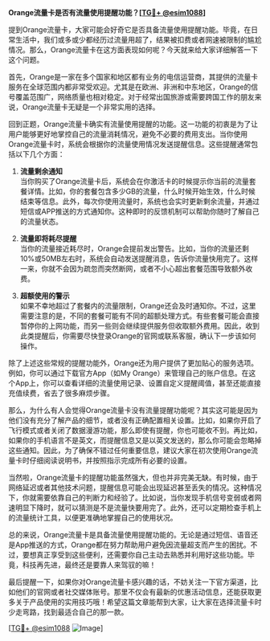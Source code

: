 **Orange流量卡是否有流量使用提醒功能？[[TG💪+ @esim1088](https://t.me/s/esim1088)]**

提到Orange流量卡，大家可能会好奇它是否具备流量使用提醒功能。毕竟，在日常生活中，我们或多或少都经历过流量用超了，结果被扣费或者网速被限制的尴尬情况。那么，Orange流量卡在这方面表现如何呢？今天就来给大家详细解答一下这个问题。

首先，Orange是一家在多个国家和地区都有业务的电信运营商，其提供的流量卡服务在全球范围内都非常受欢迎。尤其是在欧洲、非洲和中东地区，Orange的信号覆盖范围广，网络质量也相对稳定。对于经常出国旅游或需要跨国工作的朋友来说，Orange流量卡无疑是一个非常实用的选择。

回到正题，Orange流量卡确实有流量使用提醒的功能。这一功能的初衷是为了让用户能够更好地掌控自己的流量消耗情况，避免不必要的费用支出。当你使用Orange流量卡时，系统会根据你的流量使用情况发送提醒信息。这些提醒通常包括以下几个方面：

1. **流量剩余通知**  
当你购买了Orange流量卡后，系统会在你激活卡的时候提示你当前的流量套餐详情。比如，你的套餐包含多少GB的流量，什么时候开始生效，什么时候结束等信息。此外，每次你使用流量时，系统也会实时更新剩余流量，并通过短信或APP推送的方式通知你。这种即时的反馈机制可以帮助你随时了解自己的流量状态。

2. **流量即将耗尽提醒**  
当你的流量接近耗尽时，Orange会提前发出警告。比如，当你的流量还剩10%或50MB左右时，系统会自动发送提醒消息，告诉你流量快用完了。这样一来，你就不会因为疏忽而突然断网，或者不小心超出套餐范围导致额外收费。

3. **超额使用的警示**  
如果不幸地超过了套餐内的流量限制，Orange还会及时通知你。不过，这里需要注意的是，不同的套餐可能有不同的超额处理方式。有些套餐可能会直接暂停你的上网功能，而另一些则会继续提供服务但收取额外费用。因此，收到此类提醒后，你需要尽快登录Orange的官网或联系客服，确认下一步该如何操作。

除了上述这些常规的提醒功能外，Orange还为用户提供了更加贴心的服务选项。例如，你可以通过下载官方App（如My Orange）来管理自己的账户信息。在这个App上，你可以查看详细的流量使用记录、设置自定义提醒阈值，甚至还能直接充值续费，省去了很多麻烦步骤。

那么，为什么有人会觉得Orange流量卡没有流量提醒功能呢？其实这可能是因为他们没有充分了解产品的细节，或者没有正确配置相关设置。比如，如果你开启了飞行模式或者关闭了数据漫游功能，那么即使有提醒，你也可能收不到。再比如，如果你的手机语言不是英文，而提醒信息又是以英文发送的，那么你可能会忽略掉这些通知。因此，为了确保不错过任何重要信息，建议大家在初次使用Orange流量卡时仔细阅读说明书，并按照指示完成所有必要的设置。

当然啦，Orange流量卡的提醒功能虽然强大，但也并非完美无缺。有时候，由于网络延迟或者其他技术问题，提醒信息可能会出现延迟甚至丢失的情况。这种情况下，你就需要依靠自己的判断力和经验了。比如说，当你发现手机信号变弱或者网速明显下降时，就可以猜测是不是流量快要用完了。此外，还可以定期检查手机上的流量统计工具，以便更准确地掌握自己的使用状况。

总的来说，Orange流量卡是具备流量使用提醒功能的。无论是通过短信、语音还是App推送的方式，Orange都在努力帮助用户避免因流量超支而产生的困扰。不过，要想真正享受到这些便利，还需要你自己主动去熟悉并利用好这些功能。毕竟，科技再先进，最终还是要靠人来驾驭的嘛！

最后提醒一下，如果你对Orange流量卡感兴趣的话，不妨关注一下官方渠道，比如他们的官网或者社交媒体账号。那里不仅会有最新的优惠活动信息，还能获取更多关于产品使用的实用技巧哦！希望这篇文章能帮到大家，让大家在选择流量卡时少走弯路，找到最适合自己的那一款。

[[TG💪+ @esim1088](https://t.me/s/esim1088) ![Image](https://i.postimg.cc/4NQfJmqS/Snipaste-2025-05-13-00-14-12.png)]